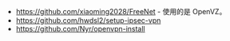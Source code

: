 
- https://github.com/xiaoming2028/FreeNet - 使用的是 OpenVZ。  
- https://github.com/hwdsl2/setup-ipsec-vpn  
- https://github.com/Nyr/openvpn-install  
